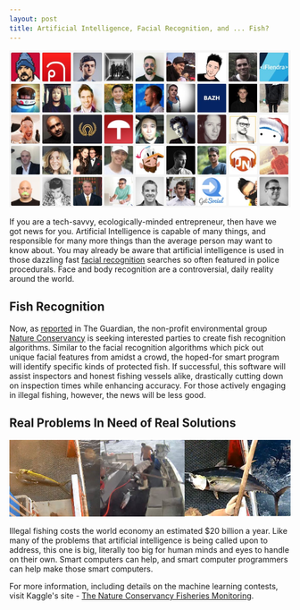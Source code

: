 ```yaml
---
layout: post
title: Artificial Intelligence, Facial Recognition, and ... Fish?
---
```


![Faces)](/static/2016/ui-faces.jpg)

If you are a tech-savvy, ecologically-minded entrepreneur, then have we got news for you. Artificial Intelligence is capable of many things, and responsible for many more things than the average person may want to know about. You may already be aware that artificial intelligence is used in those dazzling fast <a href="http://www.theatlantic.com/technology/archive/2015/07/how-good-facial-recognition-technology-government-regulation/397289/">facial recognition</a> searches so often featured in police procedurals. Face and body recognition are a controversial, daily reality around the world.

## Fish Recognition

Now, as <a href="https://www.theguardian.com/sustainable-business/2016/nov/20/artificial-intelligence-illegal-fishing-tuna-sharks">reported</a> in The Guardian, the non-profit environmental group <a href="http://www.nature.org/">Nature Conservancy</a> is seeking interested parties to create fish recognition algorithms. Similar to the facial recognition algorithms which pick out unique facial features from amidst a crowd, the hoped-for smart program will identify specific kinds of protected fish. If successful, this software will assist inspectors and honest fishing vessels alike, drastically cutting down on inspection times while enhancing accuracy. For those actively engaging in illegal fishing, however, the news will be less good.

## Real Problems In Need of Real Solutions

![Fish Recognition)](/static/2016/fish-recognition.jpg)

Illegal fishing costs the world economy an estimated $20 billion a year. Like many of the problems that artificial intelligence is being called upon to address, this one is big, literally too big for human minds and eyes to handle on their own. Smart computers can help, and smart computer programmers can help make those smart computers.

For more information, including details on the machine learning contests, visit Kaggle's site - <a href="https://www.kaggle.com/c/the-nature-conservancy-fisheries-monitoring">The Nature Conservancy Fisheries Monitoring</a>.
